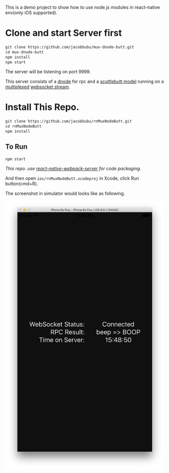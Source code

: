 This is a demo project to show how to use node.js modules in react-native env(only iOS supported).

# Clone and start Server first

```
git clone https://github.com/jacobbubu/mux-dnode-butt.git
cd mux-dnode-butt
npm install
npm start
```

The server will be listening on port 9999.

This server consists of a [dnode](https://github.com/substack/dnode) for rpc and a [scuttlebutt model](https://github.com/dominictarr/scuttlebutt) running on a [multiplexed](https://github.com/dominictarr/mux-demux) [websocket stream](https://github.com/maxogden/websocket-stream).

# Install This Repo.

```
git clone https://github.com/jacobbubu/rnMuxNodeButt.git
cd rnMuxNodeButt
npm install
```

## To Run

```
npm start
```

_This repo. use [react-native-webpack-server](https://github.com/mjohnston/react-native-webpack-server) for code packaging._

And then open `ios/rnMuxNodeButt.xcodeproj` in Xcode, click Run button(cmd+R).

The screenshot in simulator would looks like as following.

![Screenshot](https://github.com/jacobbubu/rnMuxNodeButt/blob/master/docs/Screen%20Shot.png?raw=true)
